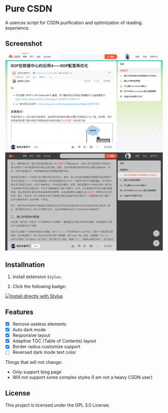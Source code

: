 # Pure CSDN

A usercss script for CSDN purification and optimization of reading experience.

## Screenshot

![screenshot light](./.github/assets/screenshot_light.png)
![screenshot dark](./.github/assets/screenshot_dark.png)

## Installnation

1. Install extension `Stylus`.

2. Click the following badge:

[![Install directly with Stylus](https://img.shields.io/badge/Install%20directly%20with-Stylus-00adad.svg)](https://github.com/cworld1/pure-csdn/raw/main/pure-csdn.user.css)

## Features

- [x] Remove useless elements
- [x] Auto dark mode
- [x] Responsive layout
- [x] Adaptive TOC (Table of Contents) layout
- [x] Border radius customize support
- [ ] Reversed dark mode text color

Things that will not change:

- Only support blog page
- Will not support some complex styles (I am not a heavy CSDN user)

## License

This project is licensed under the GPL 3.0 License.
